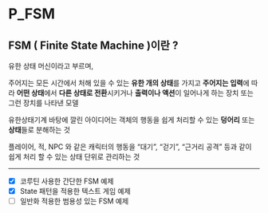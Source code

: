 # P_FSM

## FSM ( Finite State Machine )이란 ?
유한 상태 머신이라고 부르며, 

주어지는 모든 시간에서 처해 있을 수 있는 **유한 개의 상태**를 가지고 **주어지는 입력**에 따라 **어떤 상태**에서 **다른 상태로 전환**시키거나 **출력이나 액션**이 일어나게 하는 장치 또는 그런 장치를 나타낸 모델

유한상태기계 바탕에 깔린 아이디어는 객체의 행동을 쉽게 처리할 수 있는 **덩어리** 또는 **상태**들로 분해하는 것

플레이어, 적, NPC 와 같은 캐릭터의 행동을 “대기”, “걷기”, “근거리 공격” 등과 같이 쉽게 처리 할 수 있는 상태 단위로 관리하는 것

---

- [x]  코루틴 사용한 간단한 FSM 예제
- [x]  State 패턴을 적용한 텍스트 게임 예제
- [ ]  일반화 적용한 범용성 있는 FSM 예제
